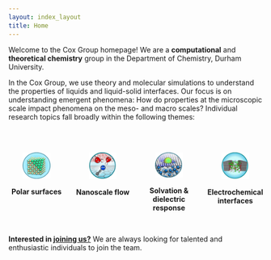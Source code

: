 ```yaml
---
layout: index_layout
title: Home
---
```


<!-- Text -->
<p>
Welcome to the Cox Group homepage! We are a <b>computational</b> and <b>theoretical chemistry</b> group in the Department of Chemistry, Durham University.
</p>

<p>In the Cox Group, we use theory and molecular simulations to understand the properties of liquids and liquid-solid interfaces. Our focus is on understanding emergent phenomena: How do properties at the microscopic scale impact phenomena on the meso- and macro scales? Individual research topics fall broadly within the following themes:</p>

<br><br>

<!-- Research Topics -->
<div style="display: grid; grid-template-columns: repeat(4, 1fr); gap: 20px;">
    <div style="text-align: center;">
        <a href="/research/polarcrystalsurfaces/">
            <img src="/homepage/logo-polar-surfaces.png" alt="Polar Surfaces" style="width: 50%;" />
        </a>
        <p> <b>Polar surfaces</b> </p>
    </div>
    <div style="text-align: center;">
        <a href="/research/nanoscaleflow/">
            <img src="/homepage/logo-flow.png" alt="Nanoscale Flow" style="width: 50%;" />
        </a>
        <p> <b>Nanoscale flow</b> </p>
    </div>
    <div style="text-align: center;">
        <a href="/research/solvation/">
            <img src="/homepage/logo-newsolvation.png" alt="Solvation & Dielectric Response" style="width: 50%;" />
        </a>
        <p> <b>Solvation & dielectric response</b> </p>
    </div>
    <div style="text-align: center;">
        <a href="/research/electrochemicalinterfaces/">
            <img src="/homepage/logo-electrochemical.png" alt="Electrochemical Interfaces" style="width: 50%;" />
        </a>
        <p> <b>Electrochemical interfaces</b> </p>
    </div>
</div>

<br>
<p>
    <strong>Interested in <a href="/join/">joining us?</a></strong> We are always looking for talented and enthusiastic individuals to join the team.
</p>
